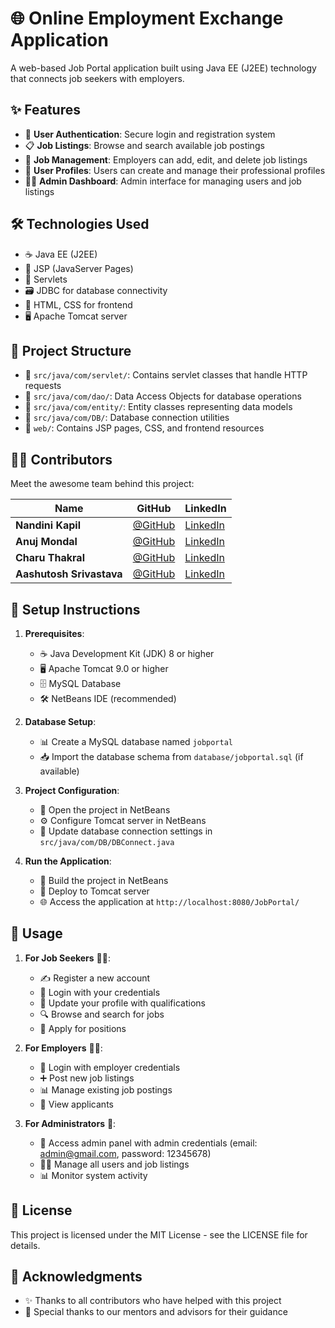 
# 🌐 Online Employment Exchange Application

A web-based Job Portal application built using Java EE (J2EE) technology that connects job seekers with employers.

## ✨ Features

- 🔐 **User Authentication**: Secure login and registration system
- 📋 **Job Listings**: Browse and search available job postings
- 💼 **Job Management**: Employers can add, edit, and delete job listings
- 👤 **User Profiles**: Users can create and manage their professional profiles
- 👨‍💼 **Admin Dashboard**: Admin interface for managing users and job listings

## 🛠️ Technologies Used

- ☕ Java EE (J2EE)
- 📄 JSP (JavaServer Pages)
- 🔄 Servlets
- 🗃️ JDBC for database connectivity
- 🎨 HTML, CSS for frontend
- 🖥️ Apache Tomcat server

## 📁 Project Structure

- 📂 `src/java/com/servlet/`: Contains servlet classes that handle HTTP requests
- 📂 `src/java/com/dao/`: Data Access Objects for database operations
- 📂 `src/java/com/entity/`: Entity classes representing data models
- 📂 `src/java/com/DB/`: Database connection utilities
- 📂 `web/`: Contains JSP pages, CSS, and frontend resources

## 👨‍💻 Contributors
Meet the awesome team behind this project:

| Name | GitHub | LinkedIn |
|------|--------|---------|
| **Nandini Kapil** | [@GitHub](https://github.com/Nandini0029) | [LinkedIn](https://www.linkedin.com/in/nandini-kapil-3704b3242) |
| **Anuj Mondal** | [@GitHub](https://github.com/AnujMondal) | [LinkedIn](www.linkedin.com/in/anujmondal) |
| **Charu Thakral** | [@GitHub](https://github.com/CharuThakral03) | [LinkedIn](https://www.linkedin.com/in/charuthakral) |
| **Aashutosh Srivastava** | [@GitHub](https://github.com/Aashutosh-Srivastava) | [LinkedIn](https://www.linkedin.com/in/aashutosh-srivastava-7105b4344/) |

## 🚀 Setup Instructions

1. **Prerequisites**:
   - ☕ Java Development Kit (JDK) 8 or higher
   - 🖥️ Apache Tomcat 9.0 or higher
   - 🗄️ MySQL Database
   - 🛠️ NetBeans IDE (recommended)

2. **Database Setup**:
   - 📊 Create a MySQL database named `jobportal`
   - 📥 Import the database schema from `database/jobportal.sql` (if available)

3. **Project Configuration**:
   - 📂 Open the project in NetBeans
   - ⚙️ Configure Tomcat server in NetBeans
   - 🔄 Update database connection settings in `src/java/com/DB/DBConnect.java`

4. **Run the Application**:
   - 🔨 Build the project in NetBeans
   - 🚀 Deploy to Tomcat server
   - 🌐 Access the application at `http://localhost:8080/JobPortal/`

## 📝 Usage

1. **For Job Seekers** 👨‍🎓:
   - ✍️ Register a new account
   - 🔑 Login with your credentials
   - 📝 Update your profile with qualifications
   - 🔍 Browse and search for jobs
   - 📨 Apply for positions

2. **For Employers** 👨‍💼:
   - 🔑 Login with employer credentials
   - ➕ Post new job listings
   - 📊 Manage existing job postings
   - 👥 View applicants

3. **For Administrators** 👑:
   - 🔐 Access admin panel with admin credentials (email: admin@gmail.com, password: 12345678)
   - 👮‍♂️ Manage all users and job listings
   - 📊 Monitor system activity

## 📜 License

This project is licensed under the MIT License - see the LICENSE file for details.

## 🙏 Acknowledgments

- ✨ Thanks to all contributors who have helped with this project
- 🌟 Special thanks to our mentors and advisors for their guidance
